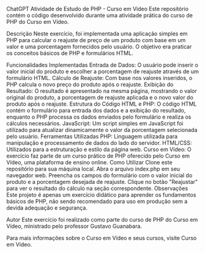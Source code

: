 
ChatGPT
Atividade de Estudo de PHP - Curso em Vídeo
Este repositório contém o código desenvolvido durante uma atividade prática do curso de PHP do Curso em Vídeo.

Descrição
Neste exercício, foi implementada uma aplicação simples em PHP para calcular o reajuste de preço de um produto com base em um valor e uma porcentagem fornecidos pelo usuário. O objetivo era praticar os conceitos básicos de PHP e formulários HTML.

Funcionalidades Implementadas
Entrada de Dados: O usuário pode inserir o valor inicial do produto e escolher a porcentagem de reajuste através de um formulário HTML.
Cálculo de Reajuste: Com base nos valores inseridos, o PHP calcula o novo preço do produto após o reajuste.
Exibição do Resultado: O resultado é apresentado na mesma página, mostrando o valor original do produto, a porcentagem de reajuste aplicada e o novo valor do produto após o reajuste.
Estrutura do Código
HTML e PHP: O código HTML contém o formulário para entrada dos dados e a exibição do resultado, enquanto o PHP processa os dados enviados pelo formulário e realiza os cálculos necessários.
JavaScript: Um script simples em JavaScript foi utilizado para atualizar dinamicamente o valor da porcentagem selecionada pelo usuário.
Ferramentas Utilizadas
PHP: Linguagem utilizada para manipulação e processamento de dados do lado do servidor.
HTML/CSS: Utilizados para a estruturação e estilo da página web.
Curso em Vídeo: O exercício faz parte de um curso prático de PHP oferecido pelo Curso em Vídeo, uma plataforma de ensino online.
Como Utilizar
Clone este repositório para sua máquina local.
Abra o arquivo index.php em seu navegador web.
Preencha os campos do formulário com o valor inicial do produto e a porcentagem desejada de reajuste.
Clique no botão "Reajustar" para ver o resultado do cálculo na seção correspondente.
Observações
Este projeto é apenas um exercício didático para aprender os fundamentos básicos de PHP, não sendo recomendado para uso em produção sem a devida adequação e segurança.

Autor
Este exercício foi realizado como parte do curso de PHP do Curso em Vídeo, ministrado pelo professor Gustavo Guanabara.

Para mais informações sobre o Curso em Vídeo e seus cursos, visite Curso em Vídeo.
